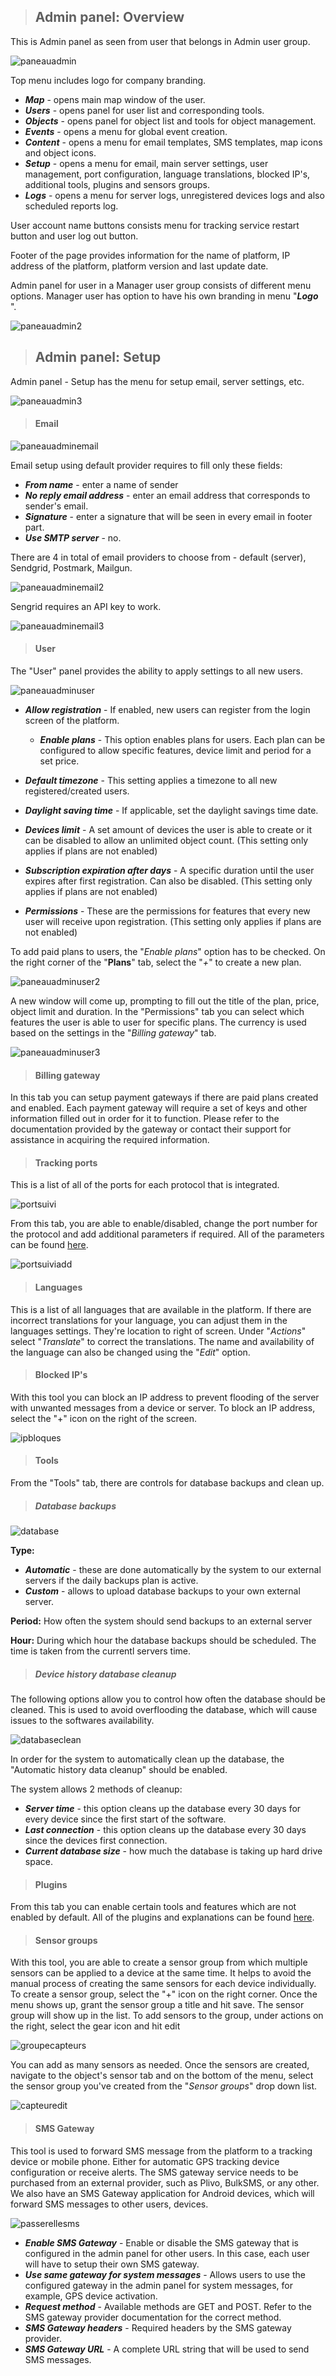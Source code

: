 >## Admin panel: Overview

This is Admin panel as seen from user that belongs in Admin user group.

<img src="_image/paneauadmin.png" alt="paneauadmin" width="auto">

Top menu includes logo for company branding.
* ***Map*** - opens main map window of the user.
* ***Users*** - opens panel for user list and corresponding tools.
* ***Objects*** - opens panel for object list and tools for object management.
* ***Events*** - opens a menu for global event creation.
* ***Content*** - opens a menu for email templates, SMS templates, map icons and object icons.
* ***Setup*** - opens a menu for email, main server settings, user management, port configuration, language translations, blocked IP's, additional tools, plugins and sensors groups. 
* ***Logs*** - opens a menu for server logs, unregistered devices logs and also scheduled reports log.

User account name buttons consists menu for tracking service restart button and user log out button.

Footer of the page provides information for the name of platform, IP address of the platform, platform version and last update date.
 
 
Admin panel for user in a Manager user group consists of different menu options. Manager user has option to have his own branding in menu "***Logo*** ".

<img src="_image/paneauadmin2.png" alt="paneauadmin2" width="auto">

>## Admin panel: Setup

Admin panel - Setup has the menu for setup email, server settings, etc.

<img src="_image/paneauadmin3.png" alt="paneauadmin3" width="auto">

>#### Email

<img src="_image/paneauadminemail.png" alt="paneauadminemail" width="auto">

Email setup using default provider requires to fill only these fields:
* ***From name*** - enter a name of sender
* ***No reply email address*** - enter an email address that corresponds to sender's email.
* ***Signature*** - enter a signature that will be seen in every email in footer part.
* ***Use SMTP server*** - no.
 
There are 4 in total of email providers to choose from - default (server), Sendgrid, Postmark, Mailgun.

<img src="_image/paneauadminemail2.png" alt="paneauadminemail2" width="auto">

Sengrid requires an API key to work.

<img src="_image/paneauadminemail3.png" alt="paneauadminemail3" width="auto">

>#### User

The "User" panel provides the ability to apply settings to all new users.

<img src="_image/paneauadminuser.png" alt="paneauadminuser" width="auto">

* ***Allow registration*** - If enabled, new users can register from the login screen of the platform.

    * ***Enable plans*** - This option enables plans for users. Each plan can be configured to allow specific features, device limit and period for a set price.
* ***Default timezone*** - This setting applies a timezone to all new registered/created users.
* ***Daylight saving time*** - If applicable, set the daylight savings time date.
* ***Devices limit*** - A set amount of devices the user is able to create or it can be disabled to allow an unlimited object count. (This setting only applies if plans are not enabled)
* ***Subscription expiration after days*** - A specific duration until the user expires after first registration. Can also be disabled. (This setting only applies if plans are not enabled)
* ***Permissions*** - These are the permissions for features that every new user will receive upon registration. (This setting only applies if plans are not enabled)

To add paid plans to users, the "*Enable plans*" option has to be checked.
On the right corner of the "**Plans**" tab, select the "*+*" to create a new plan.

<img src="_image/paneauadminuser2.png" alt="paneauadminuser2" width="auto">

A new window will come up, prompting to fill out the title of the plan, price, object limit and duration. In the "Permissions" tab you can select which features the user is able to user for specific plans. The currency is used based on the settings in the "*Billing gateway*" tab.

<img src="_image/paneauadminuser3.png" alt="paneauadminuser3" width="auto">

>#### Billing gateway

In this tab you can setup payment gateways if there are paid plans created and enabled.
Each payment gateway will require a set of keys and other information filled out in order for it to function. Please refer to the documentation provided by the gateway or contact their support for assistance in acquiring the required information.

>#### Tracking ports

This is a list of all of the ports for each protocol that is integrated.

<img src="_image/portsuivi.png" alt="portsuivi" width="auto">

From this tab, you are able to enable/disabled, change the port number for the protocol and add additional parameters if required. All of the parameters can be found [here](parametres-generaux.md).

<img src="_image/portsuiviadd.png" alt="portsuiviadd" width="auto">

>#### Languages

This is a list of all languages that are available in the platform.
If there are incorrect translations for your language, you can adjust them in the languages settings. They're location to right of screen. Under "*Actions*" select "*Translate*" to correct the translations.
The name and availability of the language can also be changed using the "*Edit*" option.

>#### Blocked IP's

With this tool you can block an IP address to prevent flooding of the server with unwanted messages from a device or server.
To block an IP address, select the "+" icon on the right of the screen.

<img src="_image/ipbloques.png" alt="ipbloques" width="auto">

>#### Tools

From the "Tools" tab, there are controls for database backups and clean up.

>##### Database backups

<img src="_image/database.png" alt="database" width="auto">

**Type:**

* ***Automatic*** - these are done automatically by the system to our external servers if the daily backups plan is active.
* ***Custom*** - allows to upload database backups to your own external server.

**Period:** How often the system should send backups to an external server

**Hour:** During which hour the database backups should be scheduled. The time is taken from the currentl servers time.

>##### Device history database cleanup

The following options allow you to control how often the database should be cleaned. This is used to avoid overflooding the database, which will cause issues to the softwares availability.

<img src="_image/databaseclean.png" alt="databaseclean" width="auto">

In order for the system to automatically clean up the database, the "Automatic history data cleanup" should be enabled.

The system allows 2 methods of cleanup:
* ***Server time*** - this option cleans up the database every 30 days for every device since the first start of the software.
* ***Last connection*** - this option cleans up the database every 30 days since the devices first connection.
* ***Current database size*** - how much the database is taking up hard drive space.

>#### Plugins

From this tab you can enable certain tools and features which are not enabled by default.
All of the plugins and explanations can be found [here](gestion-des-extensions.md).

>#### Sensor groups

With this tool, you are able to create a sensor group from which multiple sensors can be applied to a device at the same time. It helps to avoid the manual process of creating the same sensors for each device individually.
To create a sensor group, select the "+" icon on the right corner. Once the menu shows up, grant the sensor group a title and hit save. The sensor group will show up in the list. To add sensors to the group, under actions on the right, select the gear icon and hit edit

<img src="_image/groupecapteurs.png" alt="groupecapteurs" width="auto">

You can add as many sensors as needed. Once the sensors are created, navigate to the object's sensor tab and on the bottom of the menu, select the sensor group you've created from the "*Sensor groups*" drop down list.

<img src="_image/capteuredit.png" alt="capteuredit" width="auto">

>#### SMS Gateway

This tool is used to forward SMS message from the platform to a tracking device or mobile phone. Either for automatic GPS tracking device configuration or receive alerts.
The SMS gateway service needs to be purchased from an external provider, such as Plivo, BulkSMS, or any other.
We also have an SMS Gateway application for Android devices, which will forward SMS messages to other users, devices.

<img src="_image/passerellesms.png" alt="passerellesms" width="auto">

* ***Enable SMS Gateway*** - Enable or disable the SMS gateway that is configured in the admin panel for other users. In this case, each user will have to setup their own SMS gateway.
* ***Use same gateway for system messages*** - Allows users to use the configured gateway in the admin panel for system messages, for example, GPS device activation.
* ***Request method*** - Available methods are GET and POST. Refer to the SMS gateway provider documentation for the correct method.
* ***SMS Gateway headers*** - Required headers by the SMS gateway provider.
* ***SMS Gateway URL*** - A complete URL string that will be used to send SMS messages.

